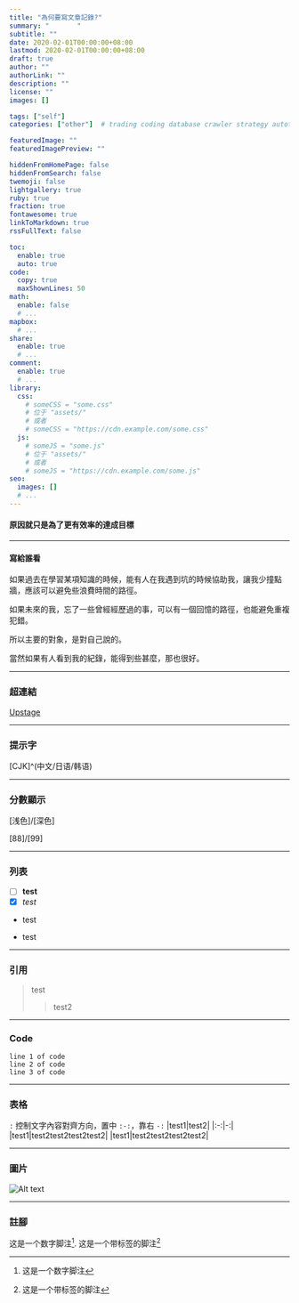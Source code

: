 ```yaml
---
title: "為何要寫文章記錄?"
summary: "       "
subtitle: ""
date: 2020-02-01T00:00:00+08:00
lastmod: 2020-02-01T00:00:00+08:00
draft: true
author: ""
authorLink: ""
description: ""
license: ""
images: []

tags: ["self"]
categories: ["other"]  # trading coding database crawler strategy autotrading

featuredImage: ""
featuredImagePreview: ""

hiddenFromHomePage: false
hiddenFromSearch: false
twemoji: false
lightgallery: true
ruby: true
fraction: true
fontawesome: true
linkToMarkdown: true
rssFullText: false

toc:
  enable: true
  auto: true
code:
  copy: true
  maxShownLines: 50
math:
  enable: false
  # ...
mapbox:
  # ...
share:
  enable: true
  # ...
comment:
  enable: true
  # ...
library:
  css:
    # someCSS = "some.css"
    # 位于 "assets/"
    # 或者
    # someCSS = "https://cdn.example.com/some.css"
  js:
    # someJS = "some.js"
    # 位于 "assets/"
    # 或者
    # someJS = "https://cdn.example.com/some.js"
seo:
  images: []
  # ...
---
```


#### 原因就只是為了更有效率的達成目標

---
#### 寫給誰看
如果過去在學習某項知識的時候，能有人在我遇到坑的時候協助我，讓我少撞點牆，應該可以避免些浪費時間的路徑。

如果未來的我，忘了一些曾經經歷過的事，可以有一個回憶的路徑，也能避免重複犯錯。

所以主要的對象，是對自己說的。

當然如果有人看到我的紀錄，能得到些甚麼，那也很好。


---
### 超連結
[Upstage](https://github.com/upstage/ "Visit Upstage!")

---
### 提示字
[CJK]^(中文/日语/韩语)

---
### 分數顯示
[浅色]/[深色]

[88]/[99]

---
### 列表
- [ ] **test**
- [x] *test*
* test
- test

---
### 引用
> test
>> test2

---
### Code
    line 1 of code
    line 2 of code
    line 3 of code

---
### 表格
`:` 控制文字內容對齊方向，置中 `:-:`，靠右 `-:`
|test1|test2|
|:-:|-:|
|test1|test2test2test2test2|
|test1|test2test2test2test2|

---
### 圖片
![Alt text](https://octodex.github.com/images/stormtroopocat.jpg "The Stormtroopocat")

---
### 註腳
这是一个数字脚注[^1].
这是一个带标签的脚注[^label]

[^1]: 这是一个数字脚注
[^label]: 这是一个带标签的脚注
